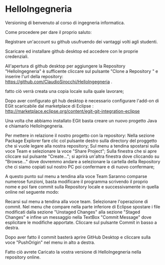 # HelloIngegneria
Versioning di benvenuto al corso di ingegneria informatica.

Come procedere per dare il proprio saluto:

Registrare un'account su github usufruendo dei vantaggi volti agli studenti.

Scaricare ed installare github desktop ed accedere con le proprie credenziali.

All'apertura di github desktop per aggiungere la Repository "HelloIngegneria" è sufficente cliccare sul pulsante "Clone a Repository " e inserire l'url della repository:  https://github.com/ClaudioSirocchi/HelloIngegneria .

fatto ciò verrà creata una copia locale sulla quale lavorare;

Dopo aver configurato git hub desktop è necessario configurare l'add-on di EGit  scaricabile dal marketplace di Eclipse :  http://marketplace.eclipse.org/content/egit-git-integration-eclipse

Una volta che abbiamo installato EGit basta creare un nuovo progetto Java e chiamarlo HelloIngegneria.

Per mettere in relazione il nostro progetto con la repository:
Nella sezione Package Explorer fare clic col pulsante destro sulla directory del proggetto che si vuole legare alla nostra repository;
Sul menu a tendina spostarsi sulla voce Team e selezionare la voce "Share Project";
Sulla finestra che si apre cliccare sul pulsante  "Create..."; si aprirà un'altra finestra dove cliccando su "Browse..." dove dovremmo andare a selezionare la cartella della Repository che ci siamo copiati sul nostro PC poi confermare e di nuovo confermare;

A questo punto sul menu a tendina alla voce Team Saranno comparse numerose funzioni, basta modificare il programma scrivendo il proprio nome e poi fare commit sulla Repository locale e successivamente in quella online nel seguente modo:

Recarsi sul menu a tendina alla voce team.
Selezionare l'operazione di commit.
Nel menu che compare nella parte inferiore di Eclipse spostare i file modificati dalla sezione "Unstaged Changes" alla sezione "Staged Changes" e infine un messaggio nella TextBox "Commit Message" dove esplicitare le modifiche apportate.
Cliccare sul pulsante Commit in basso a destra.

Dopo aver fatto il commit basterà aprire GitHub Desktop e cliccare sulla voce "PushOrigin" nel menu in alto a destra.

Fatto ciò avrete Caricato la vostra versione di HelloIngegneria nella repository online.

